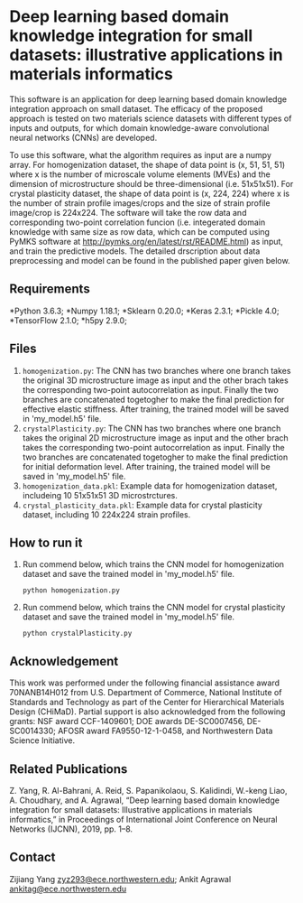 # Deep learning based domain knowledge integration for small datasets: illustrative applications in materials informatics
This software is an application for deep learning based domain knowledge integration approach on small dataset. The efficacy of the proposed approach is tested on two materials science datasets with different types of inputs and outputs, for which domain knowledge-aware convolutional neural networks (CNNs) are developed.

To use this software, what the algorithm requires as input are a numpy array. For homogenization dataset, the shape of data point is (x, 51, 51, 51) where x is the number of microscale volume elements (MVEs) and the dimension of microstructure should be three-dimensional (i.e. 51x51x51). For crystal plasticity dataset, the shape of data point is (x, 224, 224) where x is the number of strain profile images/crops and the size of strain profile image/crop is 224x224. The software will take the row data and corresponding two-point correlation funcion (i.e. integerated domain knowledge with same size as row data, which can be computed using PyMKS software at http://pymks.org/en/latest/rst/README.html) as input, and train the predictive models. The detailed drscription about data preprocessing and model can be found in the published paper given below.

## Requirements ##
*Python 3.6.3; 
*Numpy 1.18.1; 
*Sklearn 0.20.0; 
*Keras 2.3.1; 
*Pickle 4.0; 
*TensorFlow 2.1.0; 
*h5py 2.9.0;

## Files ##
1. `homogenization.py`: The CNN has two branches where one branch takes the original 3D microstructure image as input and the other brach takes the corresponding two-point autocorrelation as input. Finally the two branches are concatenated togetogher to make the final prediction for effective elastic stiffness. After training, the trained model will be saved in 'my_model.h5' file.
2. `crystalPlasticity.py`: The CNN has two branches where one branch takes the original 2D microstructure image as input and the other brach takes the corresponding two-point autocorrelation as input. Finally the two branches are concatenated togetogher to make the final prediction for initial deformation level. After training, the trained model will be saved in 'my_model.h5' file.
3. `homogenization_data.pkl`: Example data for homogenization dataset, includeing 10 51x51x51 3D microstrctures.
4. `crystal_plasticity_data.pkl`: Example data for crystal plasticity dataset, including 10 224x224 strain profiles.


## How to run it
1. Run commend below, which trains the CNN model for homogenization dataset and save the trained model in 'my_model.h5' file.
   ```
   python homogenization.py
   ```
2. Run commend below, which trains the CNN model for crystal plasticity dataset and save the trained model in 'my_model.h5' file.
   ```
   python crystalPlasticity.py
   ```

## Acknowledgement
This work was performed under the following financial assistance award 70NANB14H012 from U.S. Department of Commerce, National Institute of Standards and Technology as part of the Center for Hierarchical Materials Design (CHiMaD). Partial support is also acknowledged from the following grants: NSF award CCF-1409601; DOE awards DE-SC0007456, DE-SC0014330; AFOSR award FA9550-12-1-0458, and Northwestern Data Science Initiative. 

## Related Publications ##
Z. Yang, R. Al-Bahrani, A. Reid, S. Papanikolaou, S. Kalidindi, W.-keng Liao, A. Choudhary, and A. Agrawal, “Deep learning based domain knowledge integration for small datasets: Illustrative applications in materials informatics,” in Proceedings of International Joint Conference on Neural Networks (IJCNN), 2019, pp. 1–8.

## Contact
Zijiang Yang <zyz293@ece.northwestern.edu>; Ankit Agrawal <ankitag@ece.northwestern.edu>
